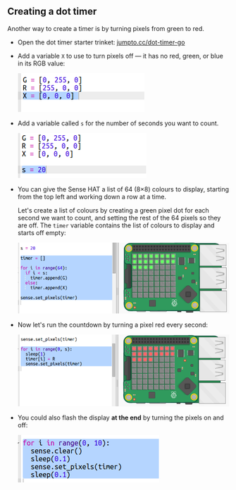 ## Creating a dot timer

Another way to create a timer is by turning pixels from green to red.

+ Open the dot timer starter trinket: <a href="http://jumpto.cc/dot-timer-go" target="_blank">jumpto.cc/dot-timer-go</a>

+ Add a variable `X` to use to turn pixels off — it has no red, green, or blue in its RGB value:
    
    ![ruutukaappaus](images/timer-off.png)

+ Add a variable called `s` for the number of seconds you want to count.
    
    ![ruutukaappaus](images/timer-seconds.png)

+ You can give the Sense HAT a list of 64 (8×8) colours to display, starting from the top left and working down a row at a time.
    
    Let's create a list of colours by creating a green pixel dot for each second we want to count, and setting the rest of the 64 pixels so they are off. The `timer` variable contains the list of colours to display and starts off empty:
    
    ![ruutukaappaus](images/timer-setup.png)

+ Now let's run the countdown by turning a pixel red every second:
    
    ![ruutukaappaus](images/timer-turn-red.png)

+ You could also flash the display **at the end** by turning the pixels on and off:
    
    ![ruutukaappaus](images/timer-flash.png)